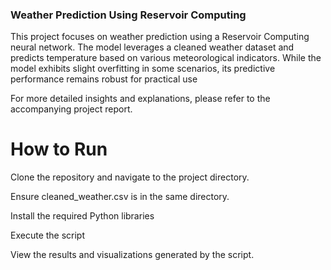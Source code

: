 ### Weather Prediction Using Reservoir Computing

This project focuses on weather prediction using a Reservoir Computing neural network. The model leverages a cleaned weather dataset and predicts temperature based on various meteorological indicators. While the model exhibits slight overfitting in some scenarios, its predictive performance remains robust for practical use

For more detailed insights and explanations, please refer to the accompanying project report. 


# How to Run

Clone the repository and navigate to the project directory.

Ensure cleaned_weather.csv is in the same directory.

Install the required Python libraries

Execute the script

View the results and visualizations generated by the script.
